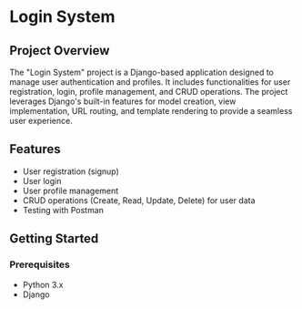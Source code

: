 # Login System

## Project Overview

The "Login System" project is a Django-based application designed to manage user authentication and profiles. It includes functionalities for user registration, login, profile management, and CRUD operations. The project leverages Django's built-in features for model creation, view implementation, URL routing, and template rendering to provide a seamless user experience.

## Features

- User registration (signup)
- User login
- User profile management
- CRUD operations (Create, Read, Update, Delete) for user data
- Testing with Postman

## Getting Started

### Prerequisites

- Python 3.x
- Django

